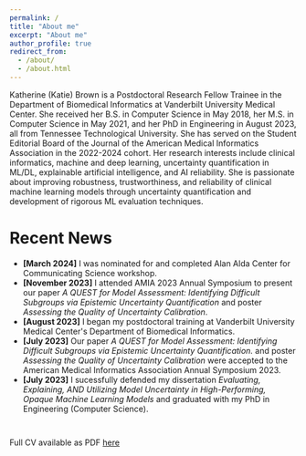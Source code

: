 ```yaml
---
permalink: /
title: "About me"
excerpt: "About me"
author_profile: true
redirect_from: 
  - /about/
  - /about.html
---
```


Katherine (Katie) Brown is a Postdoctoral Research Fellow Trainee in the Department of Biomedical Informatics at Vanderbilt University Medical Center. She received her B.S. in Computer Science in May 2018, her M.S. in Computer Science in May 2021, and her PhD in Engineering in August 2023, all from Tennessee Technological University. She has served on the Student Editorial Board of the Journal of the American Medical Informatics Association in the 2022-2024 cohort. Her research interests include clinical informatics, machine and deep learning, uncertainty quantification in ML/DL, explainable artificial intelligence, and AI reliability. She is passionate about improving robustness, trustworthiness, and reliability of clinical machine learning models through uncertainty quantification and development of rigorous ML evaluation techniques. 

Recent News
======
<ul style="width: auto; height: 300px; overflow: auto">
  <li><b>[March 2024]</b> I was nominated for and completed Alan Alda Center for Communicating Science workshop.</li>
  <li><b>[November 2023]</b> I attended AMIA 2023 Annual Symposium to present our paper <i>A QUEST for Model Assessment: Identifying Difficult Subgroups via Epistemic Uncertainty Quantification</i> and poster <i>Assessing the Quality of Uncertainty Calibration</i>.</li>
  <li><b>[August 2023]</b> I began my postdoctoral training at Vanderbilt University Medical Center's Department of Biomedical Informatics.</li>
  <li> <b>[July 2023]</b> Our paper <i>A QUEST for Model Assessment: Identifying Difficult Subgroups via Epistemic Uncertainty Quantification.</i> and poster <i>Assessing the Quality of Uncertainty Calibration</i> were accepted to the American Medical Informatics Association Annual Symposium 2023.</li>
  <li> <b>[July 2023]</b> I sucessfully defended my dissertation <i>Evaluating, Explaining, AND Utilizing Model Uncertainty in High-Performing, Opaque Machine Learning Models</i> and graduated with my PhD in Engineering (Computer Science).</li>
</ul>

Full CV available as PDF <a href="/files/CV.pdf">here</a>
